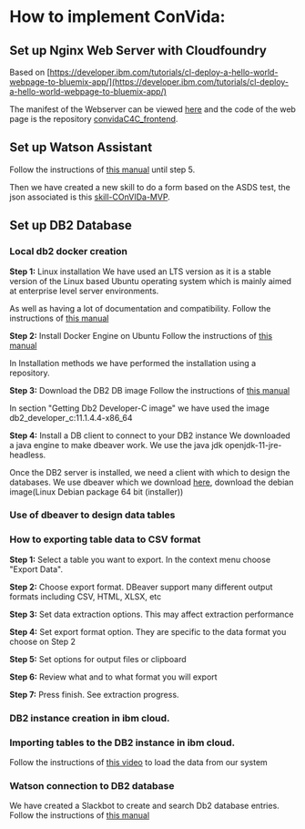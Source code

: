 # How to implement ConVida:

## Set up Nginx Web Server with Cloudfoundry

Based on [https://developer.ibm.com/tutorials/cl-deploy-a-hello-world-webpage-to-bluemix-app/](https://developer.ibm.com/tutorials/cl-deploy-a-hello-world-webpage-to-bluemix-app/)

The manifest of the Webserver can be viewed [here](https://github.com/convidaC4C/convidaC4C_frontend/blob/master/manifest.yml) and the code of the web page is the repository [convidaC4C_frontend](https://github.com/convidaC4C/convidaC4C_frontend).



## Set up Watson Assistant

Follow the instructions of [this manual](https://github.com/Call-for-Code/Solution-Starter-Kit-Communication-2020/blob/master/README.md#set-up-an-instance-of-watson-assistant) until step 5.

Then we have created a new skill to do a form based on the ASDS test, the json associated is this [skill-COnVIDa-MVP](skill-COnVIDa-MVP-copy.json).


## Set up DB2 Database

### Local db2 docker creation
__Step 1:__ Linux installation
We have used an LTS version as it is a stable version of the Linux based Ubuntu operating system which is mainly aimed at enterprise level server environments.

As well as having a lot of documentation and compatibility.
Follow the instructions of [this manual](https://releases.ubuntu.com/18.04.4/)


__Step 2:__ Install Docker Engine on Ubuntu
Follow the instructions of [this manual](https://docs.docker.com/engine/install/ubuntu/)

In Installation methods we have performed the installation using a repository.


__Step 3:__ Download the DB2 DB image
Follow the instructions of [this manual](https://hub.docker.com/_/db2-developer-c-edition)

In section "Getting Db2 Developer-C image" we have used the image db2_developer_c:11.1.4.4-x86_64



__Step 4:__ Install a DB client to connect to your DB2 instance
We downloaded a java engine to make dbeaver work.
We use the java jdk openjdk-11-jre-headless.

Once the DB2 server is installed, we need a client with which to design the databases.
We use dbeaver which we download [here](https://dbeaver.io/download/), download the debian image(Linux Debian package 64 bit (installer))
 
 
### Use of dbeaver to design data tables


### How to exporting table data to CSV format
__Step 1:__ Select a table you want to export. In the context menu choose "Export Data".

__Step 2:__ Choose export format. DBeaver support many different output formats including CSV, HTML, XLSX, etc

__Step 3:__ Set data extraction options. This may affect extraction performance

__Step 4:__ Set export format option. They are specific to the data format you choose on Step 2

__Step 5:__ Set options for output files or clipboard

__Step 6:__ Review what and to what format you will export

__Step 7:__ Press finish. See extraction progress. 


### DB2 instance creation in ibm cloud.

### Importing tables to the DB2 instance in ibm cloud.
Follow the instructions of [this video](https://cloud.ibm.com/docs/Db2whc?topic=Db2whc-load_local) to load the data from our system

### Watson connection to DB2 database
We have created a Slackbot to create and search Db2 database entries.
Follow the instructions of [this manual](https://cloud.ibm.com/docs/solution-tutorials?topic=solution-tutorials-slack-chatbot-database-watson#architecture)
